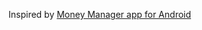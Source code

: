 Inspired by [Money Manager app for Android](https://play.google.com/store/apps/details?id=com.realbyteapps.moneymanagerfree&hl=en&gl=US)